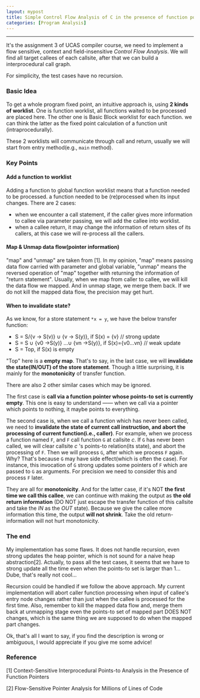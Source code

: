 ```yaml
---
layout: mypost
title: Simple Control Flow Analysis of C in the presence of function pointer
categories: [Program Analysis]
---
```


---

It's the assignment 3 of UCAS compiler course, we need to implement a flow sensitive, context and field-insensitive *Control Flow Analysis*. We will find all target callees of each callsite, after that we can build a interprocedural call graph.

For simplicity, the test cases have no recursion. 

### Basic Idea

To get a whole program fixed point, an intuitive approach is, using **2 kinds of worklist**. One is function worklist, all functions waited to be processed are placed here. The other one is Basic Block worklist for each function. we can think the latter as the fixed point calculation of a function unit (intraprocedurally).

These 2 worklists will communicate through call and return, usually we will start from entry method(e.g., `main` method). 

### Key Points

#### Add a function to worklist

Adding a function to global function worklist means that a function needed to be processed. a function needed to be (re)processed when its input changes. There are 2 cases:

- when we encounter a call statement, if the caller gives more information to callee via parameter passing,  we will add the callee into worklist. 
- when a callee return, it may change the information of return sites of its callers, at this case we will re-process all the callers.

#### Map & Unmap data flow(pointer information)

"map" and "unmap" are taken from [1]. In my opinion, "map" means passing data flow carried with parameter and global variable, "unmap" means the reversed operation of "map" together with returning the information of "return statement". Usually, when we map from caller to callee, we will kill the data flow we mapped. And in unmap stage, we merge them back. If we do not kill the mapped data flow, the precision may get hurt.

#### When to invalidate state?

As we know, for a store statement `*x = y`, we have the below transfer function:

- S = S/{v -> S(v)} ∪ {v -> S(y)}, if S(x) = {v} // strong update
- S = S ∪ {v0 →S(y)} …∪ {vn →S(y)}, if S(x)={v0…vn} // weak update
- S = Top, if S(x) is empty

"Top" here is a **empty map**. That's to say, in the last case, we will **invalidate the state(IN/OUT) of the store statement**. Though a little surprising, it is mainly for the **monotonicity** of transfer function.

There are also 2 other similar cases which may be ignored.

The first case is **call via a function pointer whose points-to set is currently empty**. This one is easy to understand —— when we call via a pointer which points to nothing, it maybe points to everything.

The second case is, when we call a function which has never been called, we need to **invalidate the state of current call instruction, and abort the processing of current function(i.e., caller)**. For example, when we process a function named `F`, and `F` call function `G` at callsite *c*. If `G` has never been called, we will clear callsite *c* 's points-to relation(its state), and abort the processing of `F`. Then we will process `G`, after which we process `F` again.  Why? That's because `G` may have side effect(which is often the case). For instance, this invocation of `G` strong updates some pointers of `F` which are passed to `G` as arguments. For precision we need to consider this and process `F` later.

They are all for **monotonicity**. And for the latter case, if it's NOT **the first time we call this callee**, we can continue with making the output as **the old return information** (DO NOT just escape the transfer function of this callsite and take the *IN* as the *OUT* state). Because we give the callee more information this time, the output **will not shrink**. Take the old return-information will not hurt monotonicity.

### The end

My implementation has some flaws. It does not handle recursion, even strong updates the heap pointer, which is not sound for a naive heap abstraction[2]. Actually, to pass all the test cases, it seems that we have to strong update all the time even when the points-to set is larger than 1... Dube, that's really not cool...

Recursion could be handled if we follow the above approach. My current implementation will abort caller function processing when input of callee's entry node changes rather than just when the callee is processed for the first time. Also, remember to kill the mapped data flow and, merge them back at unmapping stage even the points-to set of mapped part DOES NOT changes, which is the same thing we are supposed to do when the mapped part changes.

Ok, that's all I want to say, if you find the description is wrong or ambiguous, I would appreciate if you give me some advice!

### Reference

[1] Context-Sensitive Interprocedural Points-to Analysis in the Presence of Function Pointers 

[2] Flow-Sensitive Pointer Analysis for Millions of Lines of Code
